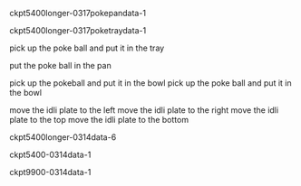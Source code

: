 ckpt5400longer-0317pokepandata-1

ckpt5400longer-0317poketraydata-1

pick up the poke ball and put it in the tray

put the poke ball in the pan

pick up the pokeball and put it in the bowl
pick up the poke ball and put it in the bowl


move the idli plate to the left
move the idli plate to the right
move the idli plate to the top
move the idli plate to the bottom

ckpt5400longer-0314data-6

ckpt5400-0314data-1


ckpt9900-0314data-1